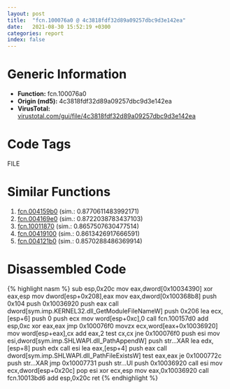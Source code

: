 ```yaml
---
layout: post
title:  "fcn.100076a0 @ 4c3818fdf32d89a09257dbc9d3e142ea"
date:   2021-08-30 15:52:19 +0300
categories: report
index: false
---
```


# Generic Information
- **Function:** fcn.100076a0
- **Origin (md5):** 4c3818fdf32d89a09257dbc9d3e142ea
- **VirusTotal:** [virustotal.com/gui/file/4c3818fdf32d89a09257dbc9d3e142ea][virustotal_ref]

# Code Tags
<span class="tag" id="FILE">FILE</span>


# Similar Functions

1. [fcn.004159b0][similar_1_ref] (sim.: 0.8770611483992171)
2. [fcn.004169e0][similar_2_ref] (sim.: 0.8722038783437103)
3. [fcn.10011870][similar_3_ref] (sim.: 0.8657507630477514)
4. [fcn.00419100][similar_4_ref] (sim.: 0.8613426917666591)
5. [fcn.004121b0][similar_5_ref] (sim.: 0.8570288486369914)


# Disassembled Code

{% highlight nasm %}
sub esp,0x20c
mov eax,dword[0x10034390]
xor eax,esp
mov dword[esp+0x208],eax
mov eax,dword[0x100368b8]
push 0x104
push 0x10036920
push eax
call dword[sym.imp.KERNEL32.dll_GetModuleFileNameW]
push 0x206
lea ecx,[esp+6]
push 0
push ecx
mov word[esp+0xc],0
call fcn.100157d0
add esp,0xc
xor eax,eax
jmp 0x100076f0
movzx ecx,word[eax+0x10036920]
mov word[esp+eax],cx
add eax,2
test cx,cx
jne 0x100076f0
push esi
mov esi,dword[sym.imp.SHLWAPI.dll_PathAppendW]
push str...XAR
lea edx,[esp+8]
push edx
call esi
lea eax,[esp+4]
push eax
call dword[sym.imp.SHLWAPI.dll_PathFileExistsW]
test eax,eax
je 0x1000772c
push str...XAR
jmp 0x10007731
push str...UI
push 0x10036920
call esi
mov ecx,dword[esp+0x20c]
pop esi
xor ecx,esp
mov eax,0x10036920
call fcn.10013bd6
add esp,0x20c
ret
{% endhighlight %}


[similar_1_ref]: /report/fcn.004159b0@0aa2d73a5300dff2412388945614b507
[similar_2_ref]: /report/fcn.004169e0@0aa2d73a5300dff2412388945614b507
[similar_3_ref]: /report/fcn.10011870@4c3818fdf32d89a09257dbc9d3e142ea
[similar_4_ref]: /report/fcn.00419100@0aa2d73a5300dff2412388945614b507
[similar_5_ref]: /report/fcn.004121b0@0aa2d73a5300dff2412388945614b507
[virustotal_ref]: https://www.virustotal.com/gui/file/4c3818fdf32d89a09257dbc9d3e142ea
